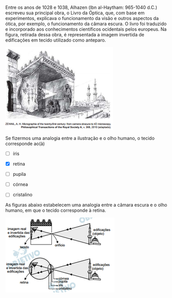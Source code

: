 

Entre os anos de 1028 e 1038, Alhazen (lbn al-Haytham: 965-1040 d.C.) escreveu sua principal obra, o Livro da Óptica, que, com base em experimentos, explicava o funcionamento da visão e outros aspectos da ótica, por exemplo, o funcionamento da câmara escura. O livro foi traduzido e incorporado aos conhecimentos científicos ocidentais pelos europeus. Na figura, retirada dessa obra, é representada a imagem invertida de edificações em tecido utilizado como anteparo.

![](26be58b9-4b79-3119-70db-b333dcbad1b1.png)

Se fizermos uma analogia entre a ilustração e o olho humano, o tecido corresponde ao(à)



- [ ] íris
- [x] retina
- [ ] pupila
- [ ] córnea
- [ ] cristalino


As figuras abaixo estabelecem uma analogia entre a câmara escura e o olho humano, em que o tecido corresponde à retina.

![](6e4cb393-8b3d-b04f-ba77-db7e2cb5407d.png)

        
